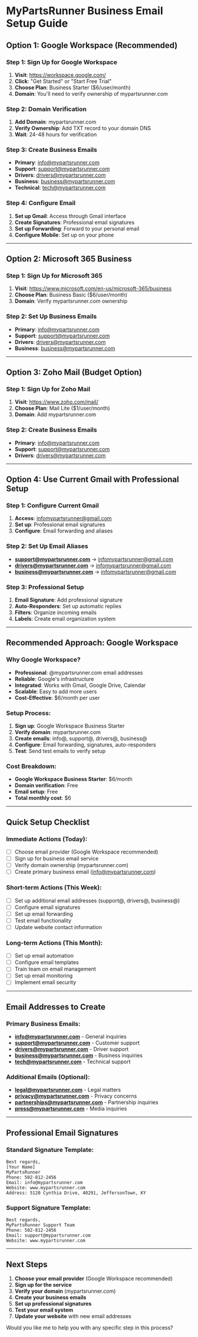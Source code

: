 # MyPartsRunner Business Email Setup Guide

## Option 1: Google Workspace (Recommended)

### Step 1: Sign Up for Google Workspace
1. **Visit**: https://workspace.google.com/
2. **Click**: "Get Started" or "Start Free Trial"
3. **Choose Plan**: Business Starter ($6/user/month)
4. **Domain**: You'll need to verify ownership of mypartsrunner.com

### Step 2: Domain Verification
1. **Add Domain**: mypartsrunner.com
2. **Verify Ownership**: Add TXT record to your domain DNS
3. **Wait**: 24-48 hours for verification

### Step 3: Create Business Emails
- **Primary**: info@mypartsrunner.com
- **Support**: support@mypartsrunner.com
- **Drivers**: drivers@mypartsrunner.com
- **Business**: business@mypartsrunner.com
- **Technical**: tech@mypartsrunner.com

### Step 4: Configure Email
1. **Set up Gmail**: Access through Gmail interface
2. **Create Signatures**: Professional email signatures
3. **Set up Forwarding**: Forward to your personal email
4. **Configure Mobile**: Set up on your phone

---

## Option 2: Microsoft 365 Business

### Step 1: Sign Up for Microsoft 365
1. **Visit**: https://www.microsoft.com/en-us/microsoft-365/business
2. **Choose Plan**: Business Basic ($6/user/month)
3. **Domain**: Verify mypartsrunner.com ownership

### Step 2: Set Up Business Emails
- **Primary**: info@mypartsrunner.com
- **Support**: support@mypartsrunner.com
- **Drivers**: drivers@mypartsrunner.com
- **Business**: business@mypartsrunner.com

---

## Option 3: Zoho Mail (Budget Option)

### Step 1: Sign Up for Zoho Mail
1. **Visit**: https://www.zoho.com/mail/
2. **Choose Plan**: Mail Lite ($1/user/month)
3. **Domain**: Add mypartsrunner.com

### Step 2: Create Business Emails
- **Primary**: info@mypartsrunner.com
- **Support**: support@mypartsrunner.com
- **Drivers**: drivers@mypartsrunner.com

---

## Option 4: Use Current Gmail with Professional Setup

### Step 1: Configure Current Gmail
1. **Access**: infomypartsrunner@gmail.com
2. **Set up**: Professional email signatures
3. **Configure**: Email forwarding and aliases

### Step 2: Set Up Email Aliases
- **support@mypartsrunner.com** → infomypartsrunner@gmail.com
- **drivers@mypartsrunner.com** → infomypartsrunner@gmail.com
- **business@mypartsrunner.com** → infomypartsrunner@gmail.com

### Step 3: Professional Setup
1. **Email Signature**: Add professional signature
2. **Auto-Responders**: Set up automatic replies
3. **Filters**: Organize incoming emails
4. **Labels**: Create email organization system

---

## Recommended Approach: Google Workspace

### Why Google Workspace?
- **Professional**: @mypartsrunner.com email addresses
- **Reliable**: Google's infrastructure
- **Integrated**: Works with Gmail, Google Drive, Calendar
- **Scalable**: Easy to add more users
- **Cost-Effective**: $6/month per user

### Setup Process:
1. **Sign up**: Google Workspace Business Starter
2. **Verify domain**: mypartsrunner.com
3. **Create emails**: info@, support@, drivers@, business@
4. **Configure**: Email forwarding, signatures, auto-responders
5. **Test**: Send test emails to verify setup

### Cost Breakdown:
- **Google Workspace Business Starter**: $6/month
- **Domain verification**: Free
- **Email setup**: Free
- **Total monthly cost**: $6

---

## Quick Setup Checklist

### Immediate Actions (Today):
- [ ] Choose email provider (Google Workspace recommended)
- [ ] Sign up for business email service
- [ ] Verify domain ownership (mypartsrunner.com)
- [ ] Create primary business email (info@mypartsrunner.com)

### Short-term Actions (This Week):
- [ ] Set up additional email addresses (support@, drivers@, business@)
- [ ] Configure email signatures
- [ ] Set up email forwarding
- [ ] Test email functionality
- [ ] Update website contact information

### Long-term Actions (This Month):
- [ ] Set up email automation
- [ ] Configure email templates
- [ ] Train team on email management
- [ ] Set up email monitoring
- [ ] Implement email security

---

## Email Addresses to Create

### Primary Business Emails:
- **info@mypartsrunner.com** - General inquiries
- **support@mypartsrunner.com** - Customer support
- **drivers@mypartsrunner.com** - Driver support
- **business@mypartsrunner.com** - Business inquiries
- **tech@mypartsrunner.com** - Technical support

### Additional Emails (Optional):
- **legal@mypartsrunner.com** - Legal matters
- **privacy@mypartsrunner.com** - Privacy concerns
- **partnerships@mypartsrunner.com** - Partnership inquiries
- **press@mypartsrunner.com** - Media inquiries

---

## Professional Email Signatures

### Standard Signature Template:
```
Best regards,
[Your Name]
MyPartsRunner
Phone: 502-812-2456
Email: info@mypartsrunner.com
Website: www.mypartsrunner.com
Address: 5120 Cynthia Drive, 40291, JeffersonTown, KY
```

### Support Signature Template:
```
Best regards,
MyPartsRunner Support Team
Phone: 502-812-2456
Email: support@mypartsrunner.com
Website: www.mypartsrunner.com
```

---

## Next Steps

1. **Choose your email provider** (Google Workspace recommended)
2. **Sign up for the service**
3. **Verify your domain** (mypartsrunner.com)
4. **Create your business emails**
5. **Set up professional signatures**
6. **Test your email system**
7. **Update your website** with new email addresses

Would you like me to help you with any specific step in this process?
